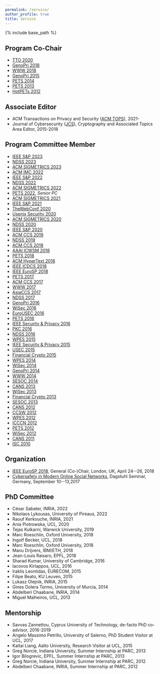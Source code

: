 ```yaml
---
permalink: /service/
author_profile: true
title: Service
---
```


{% include base_path %}

## Program Co-Chair

-   [TTO 2020](http://truthandtrustonline.com/)
-   [GenoPri 2018](https://www.genopri.org/)
-   [WWW 2018](http://www2018.thewebconf.org/)
-   [GenoPri 2015](http://2015.genopri.org/)
-   [PETS 2014](http://petsymposium.org/2014)
-   [PETS 2013](http://petsymposium.org/)
-   [HotPETs 2012](http://petsymposium.org/2012/hotpets.php)

## Associate Editor
-   ACM Transactions on Privacy and Security ([ACM TOPS](https://dl.acm.org/journal/tops)), 2021-
-   Journal of Cybersecurity ([JCS](http://cybersecurity.oxfordjournals.org/)), Cryptography and Associated Topics Area Editor, 2015-2018


## Program Committee Member

-   [IEEE S&P 2023](https://www.ieee-security.org/TC/SP2023/)
-   [NDSS 2023](https://www.ndss-symposium.org/ndss2023/)
-   [ACM SIGMETRICS 2023](http://www.sigmetrics.org/sigmetrics2023/)
-   [ACM IMC 2022](https://conferences.sigcomm.org/imc/2022/)
-   [IEEE S&P 2022](https://www.ieee-security.org/TC/SP2022/)
-   [NDSS 2022](https://www.ndss-symposium.org/ndss2022/)
-   [ACM SIGMETRICS 2022](http://www.sigmetrics.org/sigmetrics2022/)
-   [PETS 2022](https://petsymposium.org/2022/), *Senior PC*
-   [ACM SIGMETRICS 2021](http://www.sigmetrics.org/sigmetrics2021/)
-   [IEEE S&P 2021](https://www.ieee-security.org/TC/SP2021/)
-   [TheWebConf 2020](https://www2020.thewebconf.org/)
-   [Usenix Security 2020](https://www.usenix.org/conference/usenixsecurity20)
-   [ACM SIGMETRICS 2020](http://www.sigmetrics.org/sigmetrics2020/)
-   [NDSS 2020](https://www.ndss-symposium.org/ndss2020/)
-   [IEEE S&P 2020](https://www.ieee-security.org/TC/SP2020/)
-   [ACM CCS 2019](https://www.sigsac.org/ccs/CCS2019/)
-   [NDSS 2019](https://www.ndss-symposium.org/ndss2019/)
-   [ACM CCS 2018](https://www.sigsac.org/ccs/CCS2018/program-committee/)
-   [AAAI ICWSM 2018](http://www.icwsm.org/2018/index.php)
-   [PETS 2018](https://petsymposium.org/)
-   [ACM HyperText 2018](https://ht.acm.org/ht2018/)
-   [IEEE ICDCS 2018](http://icdcs2018.ocg.at/)
-   [IEEE EuroSP 2018](https://www.ieee-security.org/TC/EuroSP2018/)
-   [PETS 2017](https://petsymposium.org/)
-   [ACM CCS 2017](http://www.sigsac.org/ccs/CCS2017/)
-   [WWW 2017](http://www.www2017.com.au/)
-   [AsiaCCS 2017](http://asiaccs2017.com/)
-   [NDSS 2017](https://www.internetsociety.org/events/ndss-symposium-2017)
-   [GenoPri 2016](http://2016.genopri.org/)
-   [WiSec 2016](http://www.sigsac.org/wisec/WiSec2016/)
-   [EuroUSEC 2016](https://eurousec.secuso.org/2016/)
-   [PETS 2016](https://petsymposium.org/)
-   [IEEE Security & Privacy 2016](http://www.ieee-security.org/TC/SP2016/)
-   [PKC 2016](http://troll.iis.sinica.edu.tw/pkc16/)
-   [NDSS 2016](https://www.internetsociety.org/events/ndss-symposium-2016)
-   [WPES 2015](https://wpes15.cs.umn.edu/)
-   [IEEE Security & Privacy 2015](http://www.ieee-security.org/TC/SP2015/)
-   [USEC 2015](http://www.internetsociety.org/events/ndss-symposium-2015/usec-workshop-call-papers)
-   [Financial Crypto 2015](http://fc15.ifca.ai/)
-   [WPES 2014](https://www.cylab.cmu.edu/news_events/events/wpes2014/)
-   [WiSec 2014](http://sigsac.hosting.acm.org/wisec/WiSec2014/)
-   [GenoPri 2014](https://genomeprivacy.org/workshop)
-   [WWW 2014](http://www2014.wwwconference.org/)
-   [SESOC 2014](http://www.sesoc.org/)
-   [CANS 2013](http://www.ic.unicamp.br/cans2013/)
-   [WiSec 2013](http://www.sigsac.org/wisec/WiSec2013/)
-   [Financial Crypto 2013](http://fc13.ifca.ai/)
-   [SESOC 2013](http://www.sesoc.org/)
-   [CANS 2012](http://cans2012.cased.de/)
-   [CCSW 2012](http://crypto.cs.stonybrook.edu/ccsw12/)
-   [WPES 2012](http://hatswitch.org/wpes2012/)
-   [ICCCN 2012](http://www.icccn.org/icccn12/)
-   [PETS 2012](http://www.petsymposium.org/2012)
-   [WiSec 2012](http://www.sigsac.org/wisec/WiSec2012/)
-   [CANS 2011](http://www.infosec.sdu.edu.cn/cans2011/)
-   [ISC 2010](http://math.fau.edu/~isc2010/)

## Organization
-   [IEEE EuroSP 2018](https://www.ieee-security.org/TC/EuroSP2018/), General (Co-)Chair, London, UK, April 24--26, 2018
-   [Cybersafety in Modern Online Social Networks](https://www.dagstuhl.de/en/program/calendar/semhp/?semnr=17372), Dagstuhl Seminar, Germany, September 10--13,2017

## PhD Committee
-   César Sabater, INRIA, 2022
-   Nikolaos Lykousas, University of Pireaus, 2022
-   Raouf Kerkouche, INRIA, 2021
-   Ania Piotrowska, UCL, 2020
-   Tejas Kulkarni, Warwick University, 2019
-   Marc Roeschlin, Oxford University, 2018
-   Ingolf Becker, UCL, 2018
-   Marc Roeschlin, Oxford University, 2018
-   Manu Drijvers, IBM/ETH, 2018
-   Jean-Louis Raisaro, EPFL, 2018
-   Sharad Kumar, University of Cambridge, 2016
-   Iacovos Kirlappos, UCL, 2016
-   Iraklis Leontidas, EURECOM, 2015
-   Filipe Beato, KU Leuven, 2015
-   Lukasz Olejnik, INRIA, 2015
-   Gines Dolera Tormo, University of Murcia, 2014
-   Abdelberi Chaabane, INRIA, 2014
-   Miguel Malheiros, UCL, 2013


## Mentorship
-   Savvas Zannettou, Cyprus University of Technology, de-facto PhD co-advisor, 2016-2019
-   Angelo Massimo Petrillo, University of Salerno, PhD Student Visitor at UCL, 2017
-   Kaitai Liang, Aalto University, Research Visitor at UCL, 2015
-   Greg Norcie, Indiana University, Summer Internship at PARC, 2013
-   Igor Bilogrevic, EPFL, Summer Internship at PARC, 2013
-   Greg Norcie, Indiana University, Summer Internship at PARC, 2012
-   Abdelberi Chaabane, INRIA, Summer Internship at PARC, 2012    